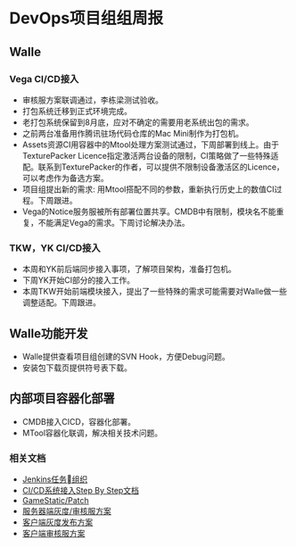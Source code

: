 # DevOps项目组组周报

## Walle

### Vega CI/CD接入

* 审核服方案联调通过，李栋梁测试验收。
* 打包系统迁移到正式环境完成。
* 老打包系统保留到8月底，应对不确定的需要用老系统出包的需求。
* 之前两台准备用作腾讯驻场代码仓库的Mac Mini制作为打包机。
* Assets资源CI用容器中的Mtool处理方案测试通过，下周部署到线上。由于TexturePacker Licence指定激活两台设备的限制，CI策略做了一些特殊适配。联系到TexturePacker的作者，可以提供不限制设备激活区的Licence，可以考虑作为备选方案。
* 项目组提出新的需求: 用Mtool搭配不同的参数，重新执行历史上的数值CI过程。下周跟进。
* Vega的Notice服务服被所有部署位置共享。CMDB中有限制，模块名不能重复，不能满足Vega的需求。下周讨论解决办法。

### TKW，YK CI/CD接入

* 本周和YK前后端同步接入事项，了解项目架构，准备打包机。
* 下周YK开始CI部分的接入工作。
* 本周TKW开始前端模块接入，提出了一些特殊的需求可能需要对Walle做一些调整适配。下周跟进。

## Walle功能开发

* Walle提供查看项目组创建的SVN Hook，方便Debug问题。
* 安装包下载页提供符号表下载。

## 内部项目容器化部署

* CMDB接入CICD，容器化部署。
* MTool容器化联调，解决相关技术问题。

### 相关文档

* [Jenkins任务组织](https://git.youle.game/TC/TSD/DevOps/dune/wikis/jenkins_authorization)
* [CI/CD系统接入Step By Step文档](https://git.youle.game/TC/TSD/DevOps/dune/wikis/integrate_walle_step_by_step)
* [GameStatic/Patch](https://git.youle.game/TC/TSD/DevOps/dune/wikis/Release-Note-v0.1.2)
* [服务器端灰度/审核服方案](https://git.youle.game/TC/TSD/DevOps/dune/wikis/%E5%90%8E%E7%AB%AF%E6%96%87%E6%A1%A3/appstore_review_and_gray)
* [客户端灰度发布方案](https://git.youle.game/TC/TSD/DevOps/dune/wikis/%E5%89%8D%E7%AB%AF%E6%96%87%E6%A1%A3/gray-server)
* [客户端审核服方案](https://git.youle.game/TC/TSD/DevOps/dune/wikis/%E5%89%8D%E7%AB%AF%E6%96%87%E6%A1%A3/apple-review-version)
